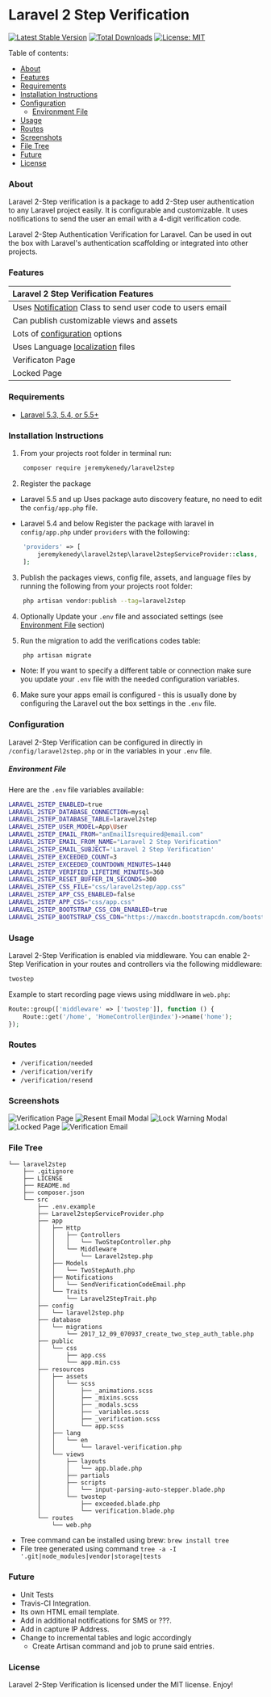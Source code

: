 # Laravel 2 Step Verification

[![Latest Stable Version](https://poser.pugx.org/jeremykenedy/laravel2step/v/stable)](https://packagist.org/packages/jeremykenedy/laravel2step)
[![Total Downloads](https://poser.pugx.org/jeremykenedy/laravel2step/downloads)](https://packagist.org/packages/jeremykenedy/laravel2step)
[![License: MIT](https://img.shields.io/badge/License-MIT-yellow.svg)](https://opensource.org/licenses/MIT)

Table of contents:
- [About](#about)
- [Features](#features)
- [Requirements](#requirements)
- [Installation Instructions](#installation-instructions)
- [Configuration](#configuration)
    - [Environment File](#environment-file)
- [Usage](#usage)
- [Routes](#routes)
- [Screenshots](#screenshots)
- [File Tree](#file-tree)
- [Future](#future)
- [License](#license)

### About
Laravel 2-Step verification is a package to add 2-Step user authentication to any Laravel project easily. It is configurable and customizable. It uses notifications to send the user an email with a 4-digit verification code.

Laravel 2-Step Authentication Verification for Laravel. Can be used in out the box with Laravel's authentication scaffolding or integrated into other projects. 

### Features

| Laravel 2 Step Verification Features |
| :------------ |
| Uses [Notification](https://laravel.com/docs/5.5/notifications) Class to send user code to users email |
| Can publish customizable views and assets |
| Lots of [configuration](#configuration) options |
| Uses Language [localization](https://laravel.com/docs/5.5/localization) files |
| Verificaton Page |
| Locked Page |

### Requirements
* [Laravel 5.3, 5.4, or 5.5+](https://laravel.com/docs/installation)

### Installation Instructions
1. From your projects root folder in terminal run:

```bash
    composer require jeremykenedy/laravel2step
```

2. Register the package

* Laravel 5.5 and up
Uses package auto discovery feature, no need to edit the `config/app.php` file.

* Laravel 5.4 and below
Register the package with laravel in `config/app.php` under `providers` with the following:

```php
    'providers' => [
        jeremykenedy\laravel2step\laravel2stepServiceProvider::class,
    ];
```

3. Publish the packages views, config file, assets, and language files by running the following from your projects root folder:

```bash
    php artisan vendor:publish --tag=laravel2step
```

4. Optionally Update your `.env` file and associated settings (see [Environment File](#environment-file) section)

5. Run the migration to add the verifications codes table:

```php
    php artisan migrate
```

* Note: If you want to specify a different table or connection make sure you update your `.env` file with the needed configuration variables.

6. Make sure your apps email is configured - this is usually done by configuring the Laravel out the box settings in the `.env` file.

### Configuration
Laravel 2-Step Verification can be configured in directly in `/config/laravel2step.php` or in the variables in your `.env` file.

##### Environment File
Here are the `.env` file variables available:

```bash
LARAVEL_2STEP_ENABLED=true
LARAVEL_2STEP_DATABASE_CONNECTION=mysql
LARAVEL_2STEP_DATABASE_TABLE=laravel2step
LARAVEL_2STEP_USER_MODEL=App\User
LARAVEL_2STEP_EMAIL_FROM="anEmailIsrequired@email.com"
LARAVEL_2STEP_EMAIL_FROM_NAME="Laravel 2 Step Verification"
LARAVEL_2STEP_EMAIL_SUBJECT='Laravel 2 Step Verification'
LARAVEL_2STEP_EXCEEDED_COUNT=3
LARAVEL_2STEP_EXCEEDED_COUNTDOWN_MINUTES=1440
LARAVEL_2STEP_VERIFIED_LIFETIME_MINUTES=360
LARAVEL_2STEP_RESET_BUFFER_IN_SECONDS=300
LARAVEL_2STEP_CSS_FILE="css/laravel2step/app.css"
LARAVEL_2STEP_APP_CSS_ENABLED=false
LARAVEL_2STEP_APP_CSS="css/app.css"
LARAVEL_2STEP_BOOTSTRAP_CSS_CDN_ENABLED=true
LARAVEL_2STEP_BOOTSTRAP_CSS_CDN="https://maxcdn.bootstrapcdn.com/bootstrap/3.3.7/css/bootstrap.min.css"
```

### Usage
Laravel 2-Step Verification is enabled via middleware.
You can enable 2-Step Verification in your routes and controllers via the following middleware:

```php
twostep
```

Example to start recording page views using middlware in `web.php`:

```php
Route::group(['middleware' => ['twostep']], function () {
    Route::get('/home', 'HomeController@index')->name('home');
});
```

### Routes
* ```/verification/needed```
* ```/verification/verify```
* ```/verification/resend```

### Screenshots
![Verification Page](https://s3-us-west-2.amazonaws.com/github-project-images/laravel2step/1-verification-page.jpeg)
![Resent Email Modal](https://s3-us-west-2.amazonaws.com/github-project-images/laravel2step/2-verification-email-resent.jpeg)
![Lock Warning Modal](https://s3-us-west-2.amazonaws.com/github-project-images/laravel2step/3-lock-warning.jpeg)
![Locked Page](https://s3-us-west-2.amazonaws.com/github-project-images/laravel2step/4-lock-screen.jpeg)
![Verification Email](https://s3-us-west-2.amazonaws.com/github-project-images/laravel2step/5-verification-email.jpeg)

### File Tree

```
└── laravel2step
    ├── .gitignore
    ├── LICENSE
    ├── README.md
    ├── composer.json
    └── src
        ├── .env.example
        ├── Laravel2stepServiceProvider.php
        ├── app
        │   ├── Http
        │   │   ├── Controllers
        │   │   │   └── TwoStepController.php
        │   │   └── Middleware
        │   │       └── Laravel2step.php
        │   ├── Models
        │   │   └── TwoStepAuth.php
        │   ├── Notifications
        │   │   └── SendVerificationCodeEmail.php
        │   └── Traits
        │       └── Laravel2StepTrait.php
        ├── config
        │   └── laravel2step.php
        ├── database
        │   └── migrations
        │       └── 2017_12_09_070937_create_two_step_auth_table.php
        ├── public
        │   └── css
        │       ├── app.css
        │       └── app.min.css
        ├── resources
        │   ├── assets
        │   │   └── scss
        │   │       ├── _animations.scss
        │   │       ├── _mixins.scss
        │   │       ├── _modals.scss
        │   │       ├── _variables.scss
        │   │       ├── _verification.scss
        │   │       └── app.scss
        │   ├── lang
        │   │   └── en
        │   │       └── laravel-verification.php
        │   └── views
        │       ├── layouts
        │       │   └── app.blade.php
        │       ├── partials
        │       ├── scripts
        │       │   └── input-parsing-auto-stepper.blade.php
        │       └── twostep
        │           ├── exceeded.blade.php
        │           └── verification.blade.php
        └── routes
            └── web.php

```

* Tree command can be installed using brew: `brew install tree`
* File tree generated using command `tree -a -I '.git|node_modules|vendor|storage|tests`

### Future
* Unit Tests
* Travis-CI Integration.
* Its own HTML email template.
* Add in additional notifications for SMS or ???.
* Add in capture IP Address.
* Change to incremental tables and logic accordingly
    * Create Artisan command and job to prune said entries.

### License
Laravel 2-Step Verification is licensed under the MIT license. Enjoy!

